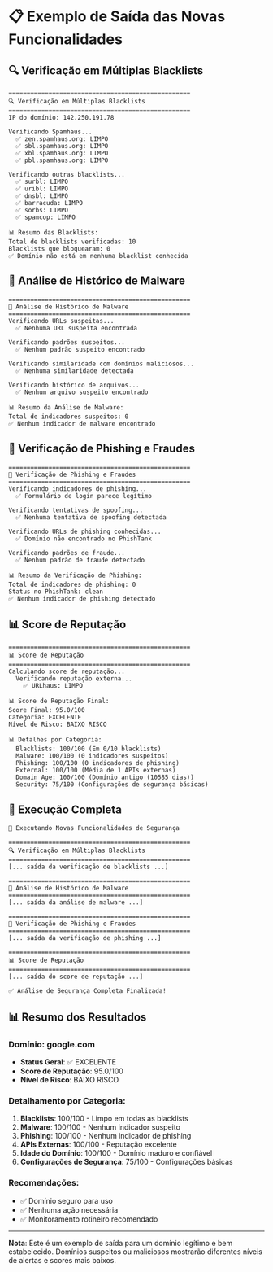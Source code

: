 # 📋 Exemplo de Saída das Novas Funcionalidades

## 🔍 Verificação em Múltiplas Blacklists

```
==================================================
🔍 Verificação em Múltiplas Blacklists
==================================================
IP do domínio: 142.250.191.78

Verificando Spamhaus...
  ✅ zen.spamhaus.org: LIMPO
  ✅ sbl.spamhaus.org: LIMPO
  ✅ xbl.spamhaus.org: LIMPO
  ✅ pbl.spamhaus.org: LIMPO

Verificando outras blacklists...
  ✅ surbl: LIMPO
  ✅ uribl: LIMPO
  ✅ dnsbl: LIMPO
  ✅ barracuda: LIMPO
  ✅ sorbs: LIMPO
  ✅ spamcop: LIMPO

📊 Resumo das Blacklists:
Total de blacklists verificadas: 10
Blacklists que bloquearam: 0
✅ Domínio não está em nenhuma blacklist conhecida
```

## 🦠 Análise de Histórico de Malware

```
==================================================
🦠 Análise de Histórico de Malware
==================================================
Verificando URLs suspeitas...
  ✅ Nenhuma URL suspeita encontrada

Verificando padrões suspeitos...
  ✅ Nenhum padrão suspeito encontrado

Verificando similaridade com domínios maliciosos...
  ✅ Nenhuma similaridade detectada

Verificando histórico de arquivos...
  ✅ Nenhum arquivo suspeito encontrado

📊 Resumo da Análise de Malware:
Total de indicadores suspeitos: 0
✅ Nenhum indicador de malware encontrado
```

## 🎣 Verificação de Phishing e Fraudes

```
==================================================
🎣 Verificação de Phishing e Fraudes
==================================================
Verificando indicadores de phishing...
  ✅ Formulário de login parece legítimo

Verificando tentativas de spoofing...
  ✅ Nenhuma tentativa de spoofing detectada

Verificando URLs de phishing conhecidas...
  ✅ Domínio não encontrado no PhishTank

Verificando padrões de fraude...
  ✅ Nenhum padrão de fraude detectado

📊 Resumo da Verificação de Phishing:
Total de indicadores de phishing: 0
Status no PhishTank: clean
✅ Nenhum indicador de phishing detectado
```

## 📊 Score de Reputação

```
==================================================
📊 Score de Reputação
==================================================
Calculando score de reputação...
  Verificando reputação externa...
    ✅ URLhaus: LIMPO

📊 Score de Reputação Final:
Score Final: 95.0/100
Categoria: EXCELENTE
Nível de Risco: BAIXO RISCO

📊 Detalhes por Categoria:
  Blacklists: 100/100 (Em 0/10 blacklists)
  Malware: 100/100 (0 indicadores suspeitos)
  Phishing: 100/100 (0 indicadores de phishing)
  External: 100/100 (Média de 1 APIs externas)
  Domain Age: 100/100 (Domínio antigo (10585 dias))
  Security: 75/100 (Configurações de segurança básicas)
```

## 🚀 Execução Completa

```
🚀 Executando Novas Funcionalidades de Segurança

==================================================
🔍 Verificação em Múltiplas Blacklists
==================================================
[... saída da verificação de blacklists ...]

==================================================
🦠 Análise de Histórico de Malware
==================================================
[... saída da análise de malware ...]

==================================================
🎣 Verificação de Phishing e Fraudes
==================================================
[... saída da verificação de phishing ...]

==================================================
📊 Score de Reputação
==================================================
[... saída do score de reputação ...]

✅ Análise de Segurança Completa Finalizada!
```

## 📊 Resumo dos Resultados

### Domínio: google.com

- **Status Geral**: ✅ EXCELENTE
- **Score de Reputação**: 95.0/100
- **Nível de Risco**: BAIXO RISCO

### Detalhamento por Categoria:

1. **Blacklists**: 100/100 - Limpo em todas as blacklists
2. **Malware**: 100/100 - Nenhum indicador suspeito
3. **Phishing**: 100/100 - Nenhum indicador de phishing
4. **APIs Externas**: 100/100 - Reputação excelente
5. **Idade do Domínio**: 100/100 - Domínio maduro e confiável
6. **Configurações de Segurança**: 75/100 - Configurações básicas

### Recomendações:

- ✅ Domínio seguro para uso
- ✅ Nenhuma ação necessária
- ✅ Monitoramento rotineiro recomendado

---

**Nota**: Este é um exemplo de saída para um domínio legítimo e bem estabelecido. Domínios suspeitos ou maliciosos mostrarão diferentes níveis de alertas e scores mais baixos.
